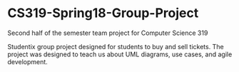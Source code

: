 # CS319-Spring18-Group-Project
Second half of the semester team project for Computer Science 319

Studentix group project designed for students to buy and sell tickets.
The project was designed to teach us about UML diagrams, use cases, and agile development.
